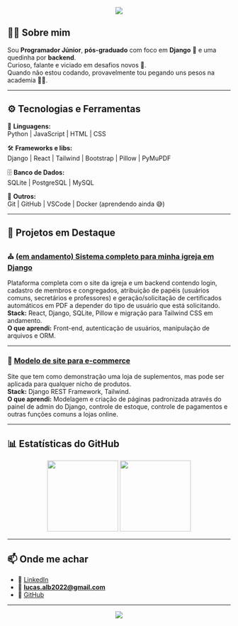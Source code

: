 <!-- Banner opcional -->
<p align="center">
  <img src="https://capsule-render.vercel.app/api?type=wave&color=gradient&height=180&section=header&text=👋%20Olá,%20eu%20sou%20Lucas%20Albuquerque!&fontSize=30&fontAlignY=35" />
</p>

## 👨‍💻 Sobre mim
Sou **Programador Júnior**, **pós-graduado** com foco em **Django** 🐍 e uma quedinha por **backend**.  
Curioso, falante e viciado em desafios novos 💪.  
Quando não estou codando, provavelmente tou pegando uns pesos na academia 🏋️‍♂️.

---

## ⚙️ Tecnologias e Ferramentas

🧠 **Linguagens:**  
Python | JavaScript | HTML | CSS  

🛠️ **Frameworks e libs:**  
Django | React | Tailwind | Bootstrap | Pillow | PyMuPDF

🗄️ **Banco de Dados:**  
SQLite | PostgreSQL | MySQL

🧩 **Outros:**  
Git | GitHub | VSCode | Docker (aprendendo ainda 😅)

---

## 🚀 Projetos em Destaque

### ⛪ [(em andamento) Sistema completo para minha igreja em Django](https://github.com/LucasAlb1609/site_igreja)
Plataforma completa com o site da igreja e um backend contendo login, cadastro de membros e congregados, atribuição de papéis (usuários comuns, secretários e professores) e geração/solicitação de certificados automáticos em PDF a depender do tipo de usuário que está solicitando.  
**Stack:** React, Django, SQLite, Pillow e migração para Tailwind CSS em andamento.  
**O que aprendi:** Front-end, autenticação de usuários, manipulação de arquivos e ORM.

---

### 🏪 [Modelo de site para e-commerce](https://github.com/LucasAlb1609/loja)
Site que tem como demonstração uma loja de suplementos, mas pode ser aplicada para qualquer nicho de produtos.  
**Stack:** Django REST Framework, Tailwind.  
**O que aprendi:** Modelagem e criação de páginas padronizada através do painel de admin do Django, controle de estoque, controle de pagamentos e outras funções comuns a lojas online.

---

## 📊 Estatísticas do GitHub

<p align="center">
  <img height="160em" src="https://github-readme-stats.vercel.app/api?username=LucasAlb1609&show_icons=true&theme=radical" />
  <img height="160em" src="https://github-readme-stats.vercel.app/api/top-langs/?username=LucasAlb1609&layout=compact&theme=radical" />
</p>

---

## 📫 Onde me achar

- 💼 [LinkedIn](https://https://www.linkedin.com/in/lucas-albuquerque-27088222b)
- 📧 **lucas.alb2022@gmail.com**
- 🐍 [GitHub](https://github.com/LucasAlb1609)

---

<p align="center">
  <img src="https://capsule-render.vercel.app/api?type=wave&color=gradient&height=100&section=footer" />
</p>
